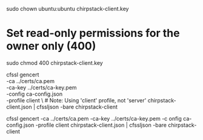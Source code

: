sudo chown ubuntu:ubuntu chirpstack-client.key

# Set read-only permissions for the owner only (400)
sudo chmod 400 chirpstack-client.key


cfssl gencert \
  -ca ../certs/ca.pem \
  -ca-key ../certs/ca-key.pem \
  -config ca-config.json \
  -profile client \  # Note: Using 'client' profile, not 'server'
  chirpstack-client.json | cfssljson -bare chirpstack-client



cfssl gencert -ca ../certs/ca.pem -ca-key ../certs/ca-key.pem -c
onfig ca-config.json -profile client chirpstack-client.json | cfssljson -bare chirpstack-client
